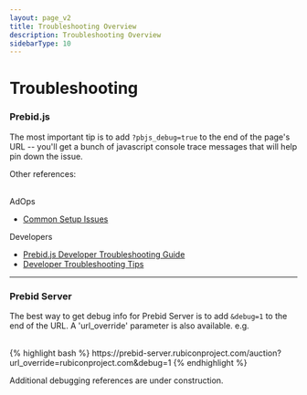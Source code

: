 ```yaml
---
layout: page_v2
title: Troubleshooting Overview
description: Troubleshooting Overview
sidebarType: 10
---
```


# Troubleshooting

### Prebid.js

The most important tip is to add ```?pbjs_debug=true``` to the end of the page's URL -- you'll get a bunch of javascript console trace messages that will help pin down the issue.


Other references:

<br/>
AdOps

+ [Common Setup Issues]({{site.github.url}}/dev-docs/common-issues.html)

Developers

+ [Prebid.js Developer Troubleshooting Guide]({{site.baseurl}}/dev-docs/prebid-troubleshooting-guide.html)
+ [Developer Troubleshooting Tips]({{site.baseurl}}/dev-docs/troubleshooting-tips.html)

<hr>

### Prebid Server

The best way to get debug info for Prebid Server is to add `&debug=1` to the end of the URL. A 'url_override' parameter is also available. e.g.

<br/>
{% highlight bash %}
https://prebid-server.rubiconproject.com/auction?url_override=rubiconproject.com&debug=1
{% endhighlight %}


Additional debugging references are under construction.


